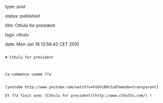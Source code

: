 type: post
status: published
title: Cthulu for president 
tags: cthulu
date: Mon Jan 18 13:56:42 CET 2010
~~~~~~
# Cthulu for president 

Ca commence comme ??a  


[youtube http://www.youtube.com/watch?v=FnbYcB9ctu8?wmode=transparent]

Et ??a finit avec [Cthulu for president](http://www.cthulhu.com/) !